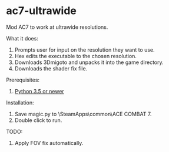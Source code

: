 # ac7-ultrawide
Mod AC7 to work at ultrawide resolutions.

What it does:

1. Prompts user for input on the resolution they want to use.
2. Hex edits the executable to the chosen resolution.
3. Downloads 3Dmigoto and unpacks it into the game directory.
4. Downloads the shader fix file.

Prerequisites:

1. [Python 3.5 or newer](https://www.python.org/downloads/)

Installation: 

1. Save magic.py to <Steam Installation Location>\SteamApps\common\ACE COMBAT 7.
2. Double click to run.

TODO:

1. Apply FOV fix automatically.

